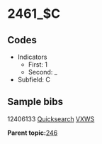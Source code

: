 # 2461\_$C

## Codes

-   Indicators
    -   First: 1
    -   Second: \_
-   Subfield: C

## Sample bibs

12406133 [Quicksearch](https://search.library.yale.edu/catalog/12406133) [VXWS](http://prodorbis.library.yale.edu:7014/vxws/GetHoldingsService?bibId=12406133)

**Parent topic:**[246](../../tags/246/246.md)

